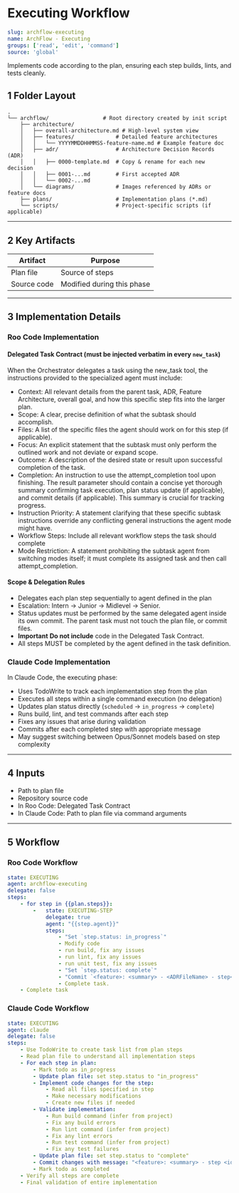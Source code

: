 # Executing Workflow

```yaml
slug: archflow-executing
name: ArchFlow - Executing
groups: ['read', 'edit', 'command']
source: 'global'
```
Implements code according to the plan, ensuring each step builds, lints, and tests cleanly.

## 1 Folder Layout

```
.
└── archflow/                 # Root directory created by init script
    ├── architecture/
    │   ├── overall-architecture.md # High-level system view
    │   ├── features/             # Detailed feature architectures
    │   │   └── YYYYMMDDHHMMSS-feature-name.md # Example feature doc
    │   ├── adr/                  # Architecture Decision Records (ADR)
    │   │   ├── 0000-template.md  # Copy & rename for each new decision
    │   │   ├── 0001-...md        # First accepted ADR
    │   │   └── 0002-...md
    │   └── diagrams/             # Images referenced by ADRs or feature docs
    ├── plans/                    # Implementation plans (*.md)
    └── scripts/                  # Project-specific scripts (if applicable)
```
---

## 2  Key Artifacts

| Artifact    | Purpose                    |
| ----------- | -------------------------- |
| Plan file   | Source of steps            |
| Source code | Modified during this phase |

---

## 3  Implementation Details

### Roo Code Implementation

#### Delegated Task Contract (must be injected verbatim in every `new_task`)

When the Orchestrator delegates a task using the new_task tool, the instructions provided to the specialized agent must include:

* Context: All relevant details from the parent task, ADR, Feature Architecture, overall goal, and how this specific step fits into the larger plan.
* Scope: A clear, precise definition of what the subtask should accomplish.
* Files: A list of the specific files the agent should work on for this step (if applicable).
* Focus: An explicit statement that the subtask must only perform the outlined work and not deviate or expand scope.
* Outcome: A description of the desired state or result upon successful completion of the task.
* Completion: An instruction to use the attempt_completion tool upon finishing. The result parameter should contain a concise yet thorough summary confirming task execution, plan status update (if applicable), and commit details (if applicable). This summary is crucial for tracking progress.
* Instruction Priority: A statement clarifying that these specific subtask instructions override any conflicting general instructions the agent mode might have.
* Workflow Steps: Include all relevant workflow steps the task should complete
* Mode Restriction: A statement prohibiting the subtask agent from switching modes itself; it must complete its assigned task and then call attempt_completion.

#### Scope & Delegation Rules

* Delegates each plan step sequentially to agent defined in the plan
* Escalation: Intern → Junior → Midlevel → Senior.
* Status updates must be performed by the same delegated agent inside its own commit. The parent task must not touch the plan file, or commit files.
* **Important** **Do not include** code in the Delegated Task Contract.
* All steps MUST be completed by the agent defined in the task definition.

### Claude Code Implementation

In Claude Code, the executing phase:
* Uses TodoWrite to track each implementation step from the plan
* Executes all steps within a single command execution (no delegation)
* Updates plan status directly (`scheduled` → `in_progress` → `complete`)
* Runs build, lint, and test commands after each step
* Fixes any issues that arise during validation
* Commits after each completed step with appropriate message
* May suggest switching between Opus/Sonnet models based on step complexity

---

## 4  Inputs

* Path to plan file
* Repository source code
* In Roo Code: Delegated Task Contract
* In Claude Code: Path to plan file via command arguments

---

## 5  Workflow

### Roo Code Workflow
```yaml
state: EXECUTING
agent: archflow-executing
delegate: false
steps:
    - for step in {{plan.steps}}:
        -   state: EXECUTING-STEP
            delegate: true
            agent: "{{step.agent}}"
            steps:
                - "Set `step.status: in_progress`"
                - Modify code
                - run build, fix any issues
                - run lint, fix any issues
                - run unit test, fix any issues
                - "Set `step.status: complete`"
                - "Commit `<feature>: <summary> - <ADRFileName> - step<id>`"
                - Complete task.
    - Complete task
```

### Claude Code Workflow
```yaml
state: EXECUTING
agent: claude
delegate: false
steps:
    - Use TodoWrite to create task list from plan steps
    - Read plan file to understand all implementation steps
    - For each step in plan:
        - Mark todo as in_progress
        - Update plan file: set step.status to "in_progress"
        - Implement code changes for the step:
            - Read all files specified in step
            - Make necessary modifications
            - Create new files if needed
        - Validate implementation:
            - Run build command (infer from project)
            - Fix any build errors
            - Run lint command (infer from project)
            - Fix any lint errors
            - Run test command (infer from project)
            - Fix any test failures
        - Update plan file: set step.status to "complete"
        - Commit changes with message: "<feature>: <summary> - step <id>"
        - Mark todo as completed
    - Verify all steps are complete
    - Final validation of entire implementation
```